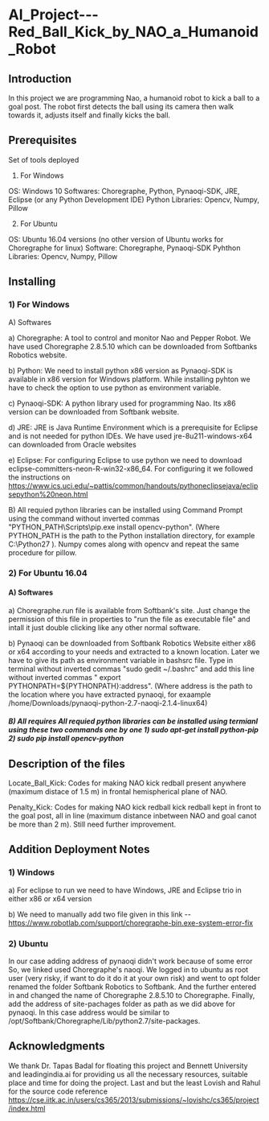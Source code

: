 # AI_Project---Red_Ball_Kick_by_NAO_a_Humanoid_Robot
## Introduction

In this project we are programming Nao, a humanoid robot to kick a ball to a goal post. The robot first detects the ball using its camera then walk towards it, adjusts itself and finally kicks the ball.

## Prerequisites

Set of tools deployed

1) For Windows 

  OS: Windows 10
  Softwares: Choregraphe, Python, Pynaoqi-SDK, JRE, Eclipse (or any Python Development IDE)
  Python Libraries: Opencv, Numpy, Pillow

2) For Ubuntu

  OS: Ubuntu 16.04 versions (no other version of Ubuntu works for Choregraphe for linux)
  Software: Choregraphe, Pynaoqi-SDK
  Pyhthon Libraries: Opencv, Numpy, Pillow
  
## Installing

### 1) For Windows
 
 A) Softwares
  
  a) Choregraphe: A tool to control and monitor Nao and Pepper Robot. We have used Choregraphe 2.8.5.10 which can be downloaded from Softbanks Robotics website.
  
  b) Python: We need to install python x86 version as Pynaoqi-SDK is available in x86 version for Windows platform. While installing pyhton we have to check the option to use python as environment variable.
  
  c) Pynaoqi-SDK: A python library used for programming Nao. Its x86 version can be downloaded from Softbank website.
  
  d) JRE: JRE is Java Runtime Environment which is a prerequisite for Eclipse and is not needed for python IDEs. We have used jre-8u211-windows-x64 can downloaded from Oracle websites
  
  e) Eclipse: For configuring Eclipse to use python we need to download eclipse-committers-neon-R-win32-x86_64. For configuring it we followed the instructions on https://www.ics.uci.edu/~pattis/common/handouts/pythoneclipsejava/eclipsepython%20neon.html	
 
 B) All requied python libraries can be installed using Command Prompt using the command without inverted commas "PYTHON_PATH\Scripts\pip.exe install opencv-python". (Where PYTHON_PATH is the  path to the Python installation directory, for example C:\Python27 ). Numpy comes along with opencv and repeat the same procedure for pillow.

### 2) For Ubuntu 16.04

####  A) Softwares
 
 a) Choregraphe.run file is available from Softbank's site. Just change the permission of this file in properties to "run the file as executable file" and intall it just double clicking like any other normal software.
 
 b) Pynaoqi can be downloaded from Softbank Robotics Website either x86 or x64 according to your needs and extracted to a known location. Later we have to give its path as environment variable in bashsrc file. Type in terminal without inverted commas "sudo gedit ~/.bashrc" and add this line without inverted commas " export PYTHONPATH=${PYTHONPATH}:address". (Where address is the path to the location where you have extracted pynaoqi, for exaample /home/Downloads/pynaoqi-python-2.7-naoqi-2.1.4-linux64)

##### B) All requires All requied python libraries can be installed using termianl using these two commands one by one 1) sudo apt-get install python-pip 2) sudo pip install opencv-python

## Description of the files

Locate_Ball_Kick: Codes for making NAO kick redball present anywhere (maximum distace of 1.5 m) in frontal hemispherical plane of NAO.

Penalty_Kick: Codes for making NAO kick redball kick redball kept in front to the goal post, all in line (maximum distance inbetween NAO and goal canot be more than 2 m). Still need further improvement.

## Addition Deployment Notes

### 1) Windows
 
 a) For eclipse to run we need to have Windows, JRE and Eclipse trio in either x86 or x64 version
 
 b) We need to manually add two file given in this link -- https://www.robotlab.com/support/choregraphe-bin.exe-system-error-fix

### 2) Ubuntu
 
 In our case adding address of pynaoqi didn't work because of some error So, we linked used Choregraphe's naoqi. We logged in to ubuntu as root user (very risky, if want to do it do it at your own risk) and went to opt folder renamed the folder Softbank Robotics to Softbank. And the further entered in and changed the name of Choregraphe 2.8.5.10 to Choregraphe. Finally, add the address of site-pachages folder as path as we did above for pynaoqi. In this case address would be similar to /opt/Softbank/Choregraphe/Lib/python2.7/site-packages. 

## Acknowledgments

We thank Dr. Tapas Badal for floating this project and Bennett University and leadingindia.ai for providing us all the necessary resources, suitable place and time for doing the project. Last and but the least Lovish and Rahul for the source code reference https://cse.iitk.ac.in/users/cs365/2013/submissions/~lovishc/cs365/project/index.html
